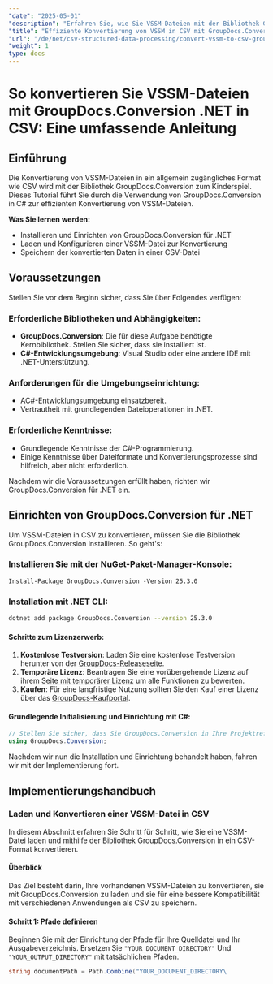 ```yaml
---
"date": "2025-05-01"
"description": "Erfahren Sie, wie Sie VSSM-Dateien mit der Bibliothek GroupDocs.Conversion in C# in CSV konvertieren. Diese Anleitung behandelt die Einrichtung, die Konvertierungsschritte und praktische Anwendungen."
"title": "Effiziente Konvertierung von VSSM in CSV mit GroupDocs.Conversion in C# – Ein umfassender Leitfaden"
"url": "/de/net/csv-structured-data-processing/convert-vssm-to-csv-groupdocs-net/"
"weight": 1
type: docs
---
```

# So konvertieren Sie VSSM-Dateien mit GroupDocs.Conversion .NET in CSV: Eine umfassende Anleitung

## Einführung

Die Konvertierung von VSSM-Dateien in ein allgemein zugängliches Format wie CSV wird mit der Bibliothek GroupDocs.Conversion zum Kinderspiel. Dieses Tutorial führt Sie durch die Verwendung von GroupDocs.Conversion in C# zur effizienten Konvertierung von VSSM-Dateien.

**Was Sie lernen werden:**
- Installieren und Einrichten von GroupDocs.Conversion für .NET
- Laden und Konfigurieren einer VSSM-Datei zur Konvertierung
- Speichern der konvertierten Daten in einer CSV-Datei

## Voraussetzungen

Stellen Sie vor dem Beginn sicher, dass Sie über Folgendes verfügen:

### Erforderliche Bibliotheken und Abhängigkeiten:
- **GroupDocs.Conversion**: Die für diese Aufgabe benötigte Kernbibliothek. Stellen Sie sicher, dass sie installiert ist.
- **C#-Entwicklungsumgebung**: Visual Studio oder eine andere IDE mit .NET-Unterstützung.

### Anforderungen für die Umgebungseinrichtung:
- AC#-Entwicklungsumgebung einsatzbereit.
- Vertrautheit mit grundlegenden Dateioperationen in .NET.

### Erforderliche Kenntnisse:
- Grundlegende Kenntnisse der C#-Programmierung.
- Einige Kenntnisse über Dateiformate und Konvertierungsprozesse sind hilfreich, aber nicht erforderlich.

Nachdem wir die Voraussetzungen erfüllt haben, richten wir GroupDocs.Conversion für .NET ein.

## Einrichten von GroupDocs.Conversion für .NET

Um VSSM-Dateien in CSV zu konvertieren, müssen Sie die Bibliothek GroupDocs.Conversion installieren. So geht's:

### Installieren Sie mit der NuGet-Paket-Manager-Konsole:
```shell
Install-Package GroupDocs.Conversion -Version 25.3.0
```

### Installation mit .NET CLI:
```bash
dotnet add package GroupDocs.Conversion --version 25.3.0
```

#### Schritte zum Lizenzerwerb:
1. **Kostenlose Testversion**: Laden Sie eine kostenlose Testversion herunter von der [GroupDocs-Releaseseite](https://releases.groupdocs.com/conversion/net/).
2. **Temporäre Lizenz**: Beantragen Sie eine vorübergehende Lizenz auf ihrem [Seite mit temporärer Lizenz](https://purchase.groupdocs.com/temporary-license/) um alle Funktionen zu bewerten.
3. **Kaufen**: Für eine langfristige Nutzung sollten Sie den Kauf einer Lizenz über das [GroupDocs-Kaufportal](https://purchase.groupdocs.com/buy).

#### Grundlegende Initialisierung und Einrichtung mit C#:
```csharp
// Stellen Sie sicher, dass Sie GroupDocs.Conversion in Ihre Projektreferenzen aufnehmen
using GroupDocs.Conversion;
```

Nachdem wir nun die Installation und Einrichtung behandelt haben, fahren wir mit der Implementierung fort.

## Implementierungshandbuch

### Laden und Konvertieren einer VSSM-Datei in CSV

In diesem Abschnitt erfahren Sie Schritt für Schritt, wie Sie eine VSSM-Datei laden und mithilfe der Bibliothek GroupDocs.Conversion in ein CSV-Format konvertieren.

#### Überblick
Das Ziel besteht darin, Ihre vorhandenen VSSM-Dateien zu konvertieren, sie mit GroupDocs.Conversion zu laden und sie für eine bessere Kompatibilität mit verschiedenen Anwendungen als CSV zu speichern.

#### Schritt 1: Pfade definieren
Beginnen Sie mit der Einrichtung der Pfade für Ihre Quelldatei und Ihr Ausgabeverzeichnis. Ersetzen Sie `"YOUR_DOCUMENT_DIRECTORY"` Und `"YOUR_OUTPUT_DIRECTORY"` mit tatsächlichen Pfaden.
```csharp
string documentPath = Path.Combine("YOUR_DOCUMENT_DIRECTORY\